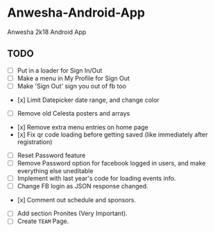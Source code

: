 # Anwesha-Android-App
Anwesha 2k18 Android App

## TODO
- [ ] Put in a loader for Sign In/Out
- [ ] Make a menu in My Profile for Sign Out
- [ ] Make 'Sign Out' sign you out of fb too
- \[x] Limit Datepicker date range, and change color
- [ ] Remove old Celesta posters and arrays
- \[x] Remove extra menu entries on home page
- \[x] Fix qr code loading before getting saved (like immediately after registration)
- [ ] Reset Password feature
- [ ] Remove Password option for facebook logged in users, and make everything else uneditable
- [ ] Implement with last year's code for loading events info.
- [ ] Change FB login as JSON response changed.
- \[x] Comment out schedule and sponsors.
- [ ] Add section Pronites (Very Important).
- [ ] Create `TEAM` Page.
